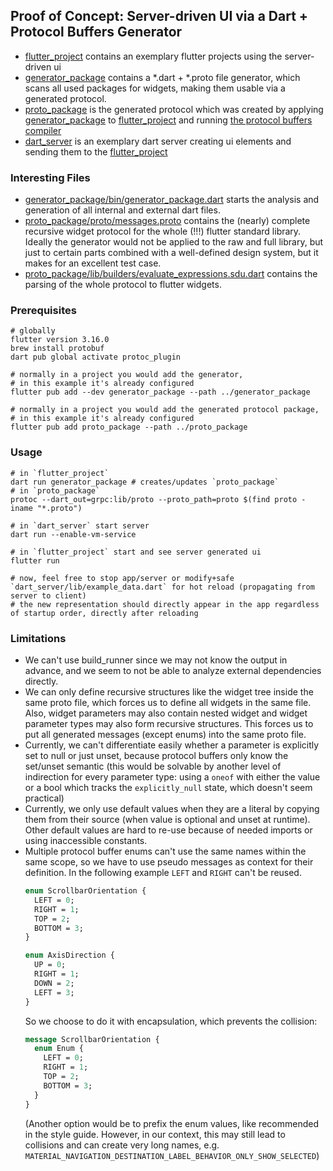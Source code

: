 ## Proof of Concept: Server-driven UI via a Dart + Protocol Buffers Generator

- [flutter_project](flutter_project) contains an exemplary flutter projects
  using the server-driven ui
- [generator_package](generator_package) contains a *.dart + *.proto file
  generator, which scans all used packages for widgets, making them usable via a
  generated protocol.
- [proto_package](proto_package) is the generated protocol which was created by
  applying [generator_package](generator_package)
  to [flutter_project](flutter_project) and
  running [the protocol buffers compiler](https://grpc.io/docs/protoc-installation/)
- [dart_server](dart_server) is an exemplary dart server creating ui
  elements and sending them to the [flutter_project](flutter_project)

### Interesting Files

- [generator_package/bin/generator_package.dart](generator_package/bin/generator_package.dart)
  starts the analysis and generation of all internal and external dart files.
- [proto_package/proto/messages.proto](proto_package/proto/messages.proto)
  contains the (nearly) complete recursive widget protocol for the whole (!!!)
  flutter standard library. Ideally the generator would not be applied to the
  raw and full library, but just to certain parts combined with a well-defined
  design system, but it makes for an excellent test case.
- [proto_package/lib/builders/evaluate_expressions.sdu.dart](proto_package/lib/builders/evaluate_expressions.sdu.dart)
  contains the parsing of the whole protocol to flutter widgets.

### Prerequisites

```shell
# globally
flutter version 3.16.0
brew install protobuf
dart pub global activate protoc_plugin

# normally in a project you would add the generator, 
# in this example it's already configured
flutter pub add --dev generator_package --path ../generator_package

# normally in a project you would add the generated protocol package,
# in this example it's already configured
flutter pub add proto_package --path ../proto_package
```

### Usage

```shell
# in `flutter_project`
dart run generator_package # creates/updates `proto_package`
# in `proto_package`
protoc --dart_out=grpc:lib/proto --proto_path=proto $(find proto -iname "*.proto")

# in `dart_server` start server
dart run --enable-vm-service

# in `flutter_project` start and see server generated ui
flutter run

# now, feel free to stop app/server or modify+safe `dart_server/lib/example_data.dart` for hot reload (propagating from server to client)
# the new representation should directly appear in the app regardless of startup order, directly after reloading
```

### Limitations

- We can't use build_runner since we may not know the output in advance, and we
  seem to not be able to analyze external dependencies directly.
- We can only define recursive structures like the widget tree inside the same
  proto file, which forces us to define all widgets in the same file.
  Also, widget parameters may also contain nested widget and widget parameter
  types may also form recursive structures.
  This forces us to put all generated messages (except enums) into the same
  proto file.
- Currently, we can't differentiate easily whether a parameter is explicitly set
  to null or just unset, because protocol buffers only know the set/unset
  semantic (this would be solvable by another level of indirection for every
  parameter type: using a `oneof` with either the value or a bool which tracks
  the `explicitly_null` state, which doesn't seem practical)
- Currently, we only use default values when they are a literal by copying them
  from their source (when value is optional and unset at runtime).
  Other default values are hard to re-use because of needed imports or using
  inaccessible constants.
- Multiple protocol buffer enums can't use the same names within the same scope,
  so we have to use pseudo messages as context for their definition. In the
  following example `LEFT` and `RIGHT` can't be reused.
  ```protobuf
  enum ScrollbarOrientation {
    LEFT = 0;
    RIGHT = 1;
    TOP = 2;
    BOTTOM = 3;
  }

  enum AxisDirection {
    UP = 0;
    RIGHT = 1;
    DOWN = 2;
    LEFT = 3;
  }
  ```
  So we choose to do it with encapsulation, which prevents the collision:
  ```protobuf
  message ScrollbarOrientation {
    enum Enum {
      LEFT = 0;
      RIGHT = 1;
      TOP = 2;
      BOTTOM = 3;
    }
  }
  ```
  (Another option would be to prefix the enum values, like recommended in the
  style guide. However, in our context, this may still lead to collisions and 
  can create very long names,
  e.g. `MATERIAL_NAVIGATION_DESTINATION_LABEL_BEHAVIOR_ONLY_SHOW_SELECTED`)
